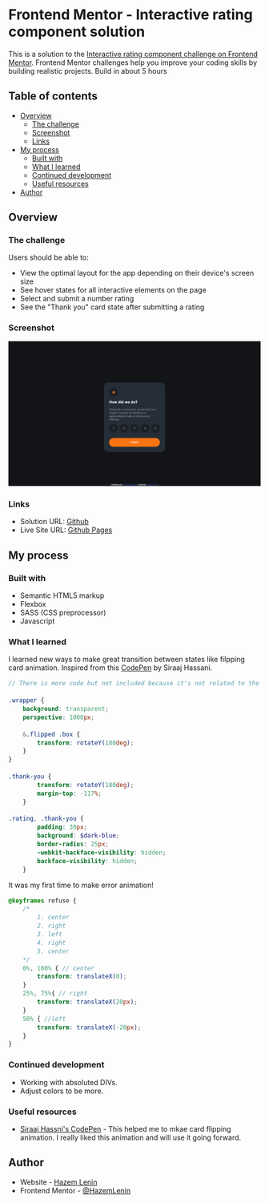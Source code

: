 # Frontend Mentor - Interactive rating component solution

This is a solution to the [Interactive rating component challenge on Frontend Mentor](https://www.frontendmentor.io/challenges/interactive-rating-component-koxpeBUmI). Frontend Mentor challenges help you improve your coding skills by building realistic projects.
Build in about 5 hours

## Table of contents

- [Overview](#overview)
  - [The challenge](#the-challenge)
  - [Screenshot](#screenshot)
  - [Links](#links)
- [My process](#my-process)
  - [Built with](#built-with)
  - [What I learned](#what-i-learned)
  - [Continued development](#continued-development)
  - [Useful resources](#useful-resources)
- [Author](#author)

## Overview

### The challenge

Users should be able to:

- View the optimal layout for the app depending on their device's screen size
- See hover states for all interactive elements on the page
- Select and submit a number rating
- See the "Thank you" card state after submitting a rating

### Screenshot

![](./screenshots/rating.png)

### Links

- Solution URL: [Github](https://www.frontendmentor.io/solutions/interactive-rating-component-solution-_pUQfWvTwq)
- Live Site URL: [Github Pages](https://hazemlenin.github.io/interactive-rating-component-challenge-on-frontend-mentor/)

## My process

### Built with

- Semantic HTML5 markup
- Flexbox
- SASS (CSS preprocessor)
- Javascript

### What I learned

I learned new ways to make great transition between states like filpping card animation.
Inspired from this [CodePen](https://codepen.io/SiraajHassni/pen/oNodqrO) by Siraaj Hassani.
```scss
// There is more code but not included because it's not related to the animation.

.wrapper {
    background: transparent;
    perspective: 1000px;

    &.flipped .box {
        transform: rotateY(180deg);
    }
}

.thank-you {
        transform: rotateY(180deg);
        margin-top: -117%;
    }

.rating, .thank-you {
        padding: 30px;
        background: $dark-blue;
        border-radius: 25px;
        -webkit-backface-visibility: hidden;
        backface-visibility: hidden;
    }


```

It was my first time to make error animation!
```scss
@keyframes refuse {
    /*
        1. center
        2. right
        3. left
        4. right
        5. center
    */
    0%, 100% { // center
        transform: translateX(0);
    }
    25%, 75%{ // right
        transform: translateX(20px);
    }
    50% { //left
        transform: translateX(-20px);
    }
}
```

### Continued development

- Working with absoluted DIVs.
- Adjust colors to be more.

### Useful resources

- [Siraaj Hassni's CodePen](https://codepen.io/SiraajHassni/pen/oNodqrO) - This helped me to mkae card flipping animation. I really liked this animation and will use it going forward.

## Author

- Website - [Hazem Lenin](https://HazemLenin.github.io)
- Frontend Mentor - [@HazemLenin](https://www.frontendmentor.io/profile/HazemLenin)